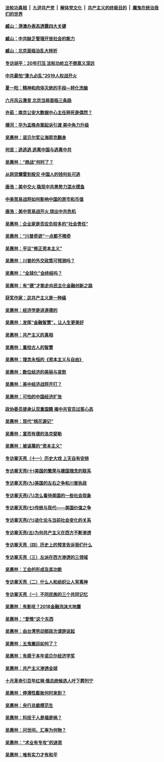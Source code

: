 ####  [法轮功真相](../../../../basic/blob/master/README.md?t=09011152) &nbsp;|&nbsp; [九评共产党](../../../../9ping.md/blob/master/README.md?t=09011152) &nbsp;|&nbsp; [解体党文化](../../../../jtdwh.md/blob/master/README.md?t=09011152)  &nbsp;|&nbsp; [共产主义的终极目的](../../../../gczydzjmd.md/blob/master/README.md?t=09011152) &nbsp;|&nbsp; [魔鬼在统治我们的世界](../../../../mgztzwmdsj.md/blob/master/README.md?t=09011152) 

#### [臧山：港澳办表态透露四大关键](../pages/nsc423/n11421628.md?t=09011152) 

#### [臧山：中共缺乏管理开放社会的能力](../pages/nsc423/n11407457.md?t=09011152) 

#### [臧山：北京面临治乱大转折](../pages/nsc423/n11406895.md?t=09011152) 

#### [专访胡平：20年打压 法轮功屹立不倒意义深远](../pages/nsc423/n11398800.md?t=09011152) 

#### [中共最怕“逢九必乱”2019人权战开火](../pages/nsc423/n11385248.md?t=09011152) 

#### [夏一阳：精神和肉体灭绝的手段—转化洗脑](../pages/nsc423/n11368250.md?t=09011152) 

#### [六月风云激变 北京当局面临三条路](../pages/nsc423/n11313668.md?t=09011152) 

#### [许茹：南京公安大数据中心主任猝死是偶然？](../pages/nsc423/n11064744.md?t=09011152) 

#### [横河：华为孟晚舟案起诉引渡 美中角力升级](../pages/nsc423/n11027230.md?t=09011152) 

#### [吴惠林：诺贝尔奖让海耶克翻身](../pages/nsc423/n10890049.md?t=09011152) 

#### [何坚：逃逃逃 逃离中国与逃离中共](../pages/nsc423/n10592891.md?t=09011152) 

#### [吴惠林：“商战”何时了？](../pages/nsc423/n10573558.md?t=09011152) 

#### [从网贷爆雷到股灾 中国人的钱何处可逃](../pages/nsc423/n10572800.md?t=09011152) 

#### [唐浩：美中交火 隐现中共黑势力混水摸鱼](../pages/nsc423/n10544040.md?t=09011152) 

#### [中美贸易战将如何影响中国的房市和币值](../pages/nsc423/n10543697.md?t=09011152) 

#### [唐浩：美中贸易战开火 烧出中共危机](../pages/nsc423/n10540126.md?t=09011152) 

#### [吴惠林：企业家是否应负较多的“社会责任”](../pages/nsc423/n10535022.md?t=09011152) 

#### [吴惠林：“川普奇迹”一点都不稀奇](../pages/nsc423/n10512808.md?t=09011152) 

#### [吴惠林：平议“修正资本主义”](../pages/nsc423/n10495724.md?t=09011152) 

#### [吴惠林：川普的外交政策可预测吗？](../pages/nsc423/n10462387.md?t=09011152) 

#### [吴惠林：“全球化”会终结吗？](../pages/nsc423/n10452838.md?t=09011152) 

#### [吴惠林：有“德”才能走向民主化金融创新之路](../pages/nsc423/n10432292.md?t=09011152) 

#### [获奖作家：这共产主义是一种癌](../pages/nsc423/n10431541.md?t=09011152) 

#### [吴惠林：经济学是讲道德的](../pages/nsc423/n10398014.md?t=09011152) 

#### [吴惠林：发挥“金融智慧”，让人生更美好](../pages/nsc423/n10375019.md?t=09011152) 

#### [吴惠林：共产主义的真相](../pages/nsc423/n10351394.md?t=09011152) 

#### [吴惠林：重拾古人的智慧](../pages/nsc423/n10337691.md?t=09011152) 

#### [吴惠林：理念永恒的《资本主义与自由》](../pages/nsc423/n10316274.md?t=09011152) 

#### [吴惠林：数位经济的美丽与哀愁](../pages/nsc423/n10292946.md?t=09011152) 

#### [吴惠林：美中经济战将开打？](../pages/nsc423/n10258825.md?t=09011152) 

#### [吴惠林：可怕的中国经济扩张](../pages/nsc423/n10219147.md?t=09011152) 

#### [政协委员提承认双重国籍 揭中共官员过客心态](../pages/nsc423/n10208809.md?t=09011152) 

#### [吴惠林：现代“桃花源记”](../pages/nsc423/n10185234.md?t=09011152) 

#### [吴惠林：富而有德的洛克斐勒](../pages/nsc423/n10142264.md?t=09011152) 

#### [吴惠林：被诬蔑的“资本主义”](../pages/nsc423/n10124816.md?t=09011152) 

#### [专访章天亮（十一）历史大戏 上天自有安排](../pages/nsc423/n10094905.md?t=09011152) 

#### [专访章天亮(十)美国的繁荣与建国理念的联系](../pages/nsc423/n10094899.md?t=09011152) 

#### [专访章天亮(九)美国的左右之争和川普执政](../pages/nsc423/n10094889.md?t=09011152) 

#### [专访章天亮(八)怎么看待美国的一些社会现象](../pages/nsc423/n10094857.md?t=09011152) 

#### [专访章天亮(七)传统与现代——美国价值之争](../pages/nsc423/n10093140.md?t=09011152) 

#### [专访章天亮(六)进化论与当前社会变化的关系](../pages/nsc423/n10092036.md?t=09011152) 

#### [专访章天亮(五)为何共产主义在西方不断渗透](../pages/nsc423/n10083620.md?t=09011152) 

#### [专访章天亮（四）历史上的预言告诉我们什么](../pages/nsc423/n10083606.md?t=09011152) 

#### [专访章天亮（三）左派在西方渗透的三领域](../pages/nsc423/n10081115.md?t=09011152) 

#### [吴惠林：工会的形成及其功能](../pages/nsc423/n10080633.md?t=09011152) 

#### [专访章天亮（二）什么人和组织让人背离神](../pages/nsc423/n10076637.md?t=09011152) 

#### [专访章天亮（一）不同民族的三个共同记忆](../pages/nsc423/n10074188.md?t=09011152) 

#### [吴惠林：有影呒？2018金融泡沫大地震](../pages/nsc423/n10040534.md?t=09011152) 

#### [吴惠林：“爱情”这个东西](../pages/nsc423/n10019423.md?t=09011152) 

#### [吴惠林：由台湾劳动部政次请辞说起](../pages/nsc423/n9979679.md?t=09011152) 

#### [吴惠林：五鬼搬运如何了？](../pages/nsc423/n9925338.md?t=09011152) 

#### [吴惠林：有感于本年诺贝尔经济学奖](../pages/nsc423/n9871883.md?t=09011152) 

#### [吴惠林：共产主义渗透全球](../pages/nsc423/n9812748.md?t=09011152) 

#### [十月革命引百年红祸 俄总统候选人吁下葬列宁](../pages/nsc423/n9810182.md?t=09011152) 

#### [吴惠林：停滞性膨胀何时来到？](../pages/nsc423/n9764136.md?t=09011152) 

#### [吴惠林：央行总裁模范生](../pages/nsc423/n9728134.md?t=09011152) 

#### [吴惠林：科技于人是福是祸？](../pages/nsc423/n9672982.md?t=09011152) 

#### [吴惠林：问世间，汇率为何物？](../pages/nsc423/n9621788.md?t=09011152) 

#### [吴惠林：“术业有专攻”的迷思](../pages/nsc423/n9580363.md?t=09011152) 

#### [吴惠林：唯有实力才有和平](../pages/nsc423/n9529599.md?t=09011152) 

